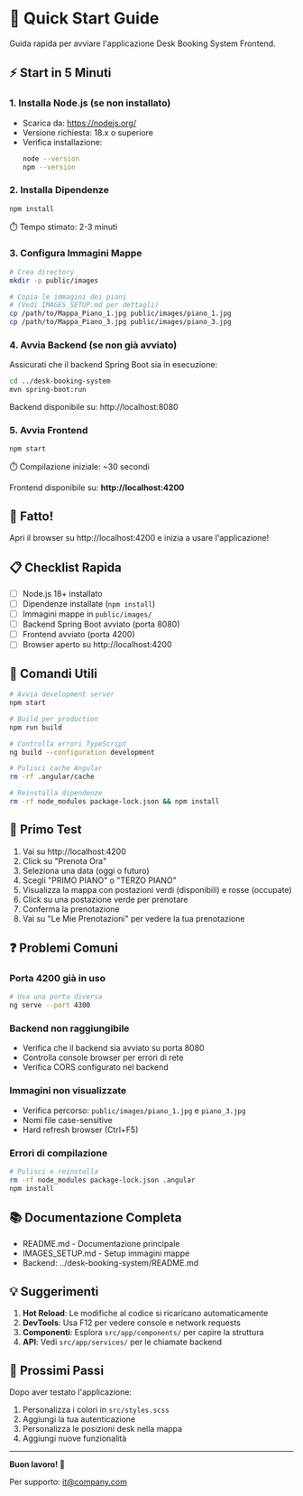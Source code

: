 # 🚀 Quick Start Guide

Guida rapida per avviare l'applicazione Desk Booking System Frontend.

## ⚡ Start in 5 Minuti

### 1. Installa Node.js (se non installato)
- Scarica da: https://nodejs.org/
- Versione richiesta: 18.x o superiore
- Verifica installazione:
  ```bash
  node --version
  npm --version
  ```

### 2. Installa Dipendenze
```bash
npm install
```
⏱️ Tempo stimato: 2-3 minuti

### 3. Configura Immagini Mappe
```bash
# Crea directory
mkdir -p public/images

# Copia le immagini dei piani
# (Vedi IMAGES_SETUP.md per dettagli)
cp /path/to/Mappa_Piano_1.jpg public/images/piano_1.jpg
cp /path/to/Mappa_Piano_3.jpg public/images/piano_3.jpg
```

### 4. Avvia Backend (se non già avviato)
Assicurati che il backend Spring Boot sia in esecuzione:
```bash
cd ../desk-booking-system
mvn spring-boot:run
```
Backend disponibile su: http://localhost:8080

### 5. Avvia Frontend
```bash
npm start
```
⏱️ Compilazione iniziale: ~30 secondi

Frontend disponibile su: **http://localhost:4200**

## 🎉 Fatto!

Apri il browser su http://localhost:4200 e inizia a usare l'applicazione!

## 📋 Checklist Rapida

- [ ] Node.js 18+ installato
- [ ] Dipendenze installate (`npm install`)
- [ ] Immagini mappe in `public/images/`
- [ ] Backend Spring Boot avviato (porta 8080)
- [ ] Frontend avviato (porta 4200)
- [ ] Browser aperto su http://localhost:4200

## 🔧 Comandi Utili

```bash
# Avvia development server
npm start

# Build per production
npm run build

# Controlla errori TypeScript
ng build --configuration development

# Pulisci cache Angular
rm -rf .angular/cache

# Reinstalla dipendenze
rm -rf node_modules package-lock.json && npm install
```

## 🎯 Primo Test

1. Vai su http://localhost:4200
2. Click su "Prenota Ora"
3. Seleziona una data (oggi o futuro)
4. Scegli "PRIMO PIANO" o "TERZO PIANO"
5. Visualizza la mappa con postazioni verdi (disponibili) e rosse (occupate)
6. Click su una postazione verde per prenotare
7. Conferma la prenotazione
8. Vai su "Le Mie Prenotazioni" per vedere la tua prenotazione

## ❓ Problemi Comuni

### Porta 4200 già in uso
```bash
# Usa una porta diversa
ng serve --port 4300
```

### Backend non raggiungibile
- Verifica che il backend sia avviato su porta 8080
- Controlla console browser per errori di rete
- Verifica CORS configurato nel backend

### Immagini non visualizzate
- Verifica percorso: `public/images/piano_1.jpg` e `piano_3.jpg`
- Nomi file case-sensitive
- Hard refresh browser (Ctrl+F5)

### Errori di compilazione
```bash
# Pulisci e reinstalla
rm -rf node_modules package-lock.json .angular
npm install
```

## 📚 Documentazione Completa

- README.md - Documentazione principale
- IMAGES_SETUP.md - Setup immagini mappe
- Backend: ../desk-booking-system/README.md

## 💡 Suggerimenti

1. **Hot Reload**: Le modifiche al codice si ricaricano automaticamente
2. **DevTools**: Usa F12 per vedere console e network requests
3. **Componenti**: Esplora `src/app/components/` per capire la struttura
4. **API**: Vedi `src/app/services/` per le chiamate backend

## 🚀 Prossimi Passi

Dopo aver testato l'applicazione:
1. Personalizza i colori in `src/styles.scss`
2. Aggiungi la tua autenticazione
3. Personalizza le posizioni desk nella mappa
4. Aggiungi nuove funzionalità

---

**Buon lavoro! 🎉**

Per supporto: it@company.com
